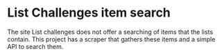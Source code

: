 # List Challenges item search

The site List challenges does not offer a searching of items that the lists contain. This project has a scraper that gathers these items and a simple API to search them.